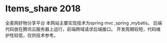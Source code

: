 # Items_share  2018
全麦网好物分享平台
本网站主要实现技术为spring mvc ,spring ,mybatis。
后端代码放在腾讯云服务器上运行，前端跨域请求后端接口。
开发周期较短，代码维护性较低，仅供技术参考。
